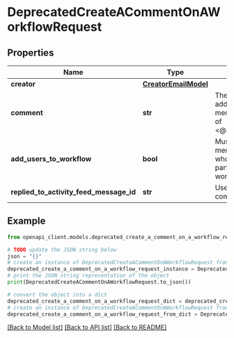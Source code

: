 # DeprecatedCreateACommentOnAWorkflowRequest


## Properties

Name | Type | Description | Notes
------------ | ------------- | ------------- | -------------
**creator** | [**CreatorEmailModel**](CreatorEmailModel.md) |  | 
**comment** | **str** | The comment text to add, accepts user mentions in the form of &lt;@user_id_or_email&gt;. | 
**add_users_to_workflow** | **bool** | Must be set to true if mentioning users who are not participants on the workflow. | [optional] 
**replied_to_activity_feed_message_id** | **str** | Use to specify the comment to reply to | [optional] 

## Example

```python
from openapi_client.models.deprecated_create_a_comment_on_a_workflow_request import DeprecatedCreateACommentOnAWorkflowRequest

# TODO update the JSON string below
json = "{}"
# create an instance of DeprecatedCreateACommentOnAWorkflowRequest from a JSON string
deprecated_create_a_comment_on_a_workflow_request_instance = DeprecatedCreateACommentOnAWorkflowRequest.from_json(json)
# print the JSON string representation of the object
print(DeprecatedCreateACommentOnAWorkflowRequest.to_json())

# convert the object into a dict
deprecated_create_a_comment_on_a_workflow_request_dict = deprecated_create_a_comment_on_a_workflow_request_instance.to_dict()
# create an instance of DeprecatedCreateACommentOnAWorkflowRequest from a dict
deprecated_create_a_comment_on_a_workflow_request_from_dict = DeprecatedCreateACommentOnAWorkflowRequest.from_dict(deprecated_create_a_comment_on_a_workflow_request_dict)
```
[[Back to Model list]](../README.md#documentation-for-models) [[Back to API list]](../README.md#documentation-for-api-endpoints) [[Back to README]](../README.md)


